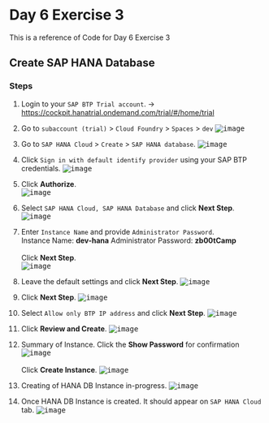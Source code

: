# Day 6 Exercise 3
This is a reference of Code for Day 6 Exercise 3

## Create SAP HANA Database
### Steps
1. Login to your `SAP BTP Trial account`. -> https://cockpit.hanatrial.ondemand.com/trial/#/home/trial
2. Go to `subaccount (trial)` > `Cloud Foundry` > `Spaces` > `dev`
<kbd> ![image](https://github.com/takaobaltazar/sap-capm-bookshop/assets/9301953/45aa36b6-e9ba-4d13-961c-1a7fdc39f309) </kbd> <br>   

3. Go to `SAP HANA Cloud` > `Create` > `SAP HANA database`.
<kbd> ![image](https://github.com/takaobaltazar/sap-capm-bookshop/assets/9301953/725292f4-4cb8-40aa-a092-b83801730ef0) </kbd>

4. Click `Sign in with default identify provider` using your SAP BTP credentials.
<kbd> ![image](https://github.com/takaobaltazar/sap-capm-bookshop/assets/9301953/222284ce-a65a-4faf-8ada-ff359c919ac8) </kbd>

5. Click **Authorize**.   
<kbd> ![image](https://github.com/takaobaltazar/sap-capm-bookshop/assets/9301953/9851225f-4049-4850-9999-4fcc5f323ec7) </kbd>

6. Select `SAP HANA Cloud, SAP HANA Database` and click **Next Step**.
<kbd> ![image](https://github.com/takaobaltazar/sap-capm-bookshop/assets/9301953/81cddc1f-be2d-4657-9d3e-b1745e31370a) </kbd>

7. Enter `Instance Name` and provide `Administrator Password`.   
Instance Name: **dev-hana**
Administrator Password: **zb00tCamp**<br>   
Click **Next Step**.   
<kbd> ![image](https://github.com/takaobaltazar/sap-capm-bookshop/assets/9301953/f27f8bc8-d942-4318-be04-74af648a5809) </kbd>

9. Leave the default settings and click **Next Step**.
<kbd> ![image](https://github.com/takaobaltazar/sap-capm-bookshop/assets/9301953/64c827fc-83d0-4b87-802c-e911190a5b8d) </kbd>

10. Click **Next Step**.
<kbd> ![image](https://github.com/takaobaltazar/sap-capm-bookshop/assets/9301953/10f33a45-e33b-44db-881e-5888bb78eba3) </kbd>

11. Select `Allow only BTP IP address` and click **Next Step**.
<kbd> ![image](https://github.com/takaobaltazar/sap-capm-bookshop/assets/9301953/709e43fd-a925-4016-aeee-ad3ee81b2c7a) </kbd>

12. Click **Review and Create**.
<kbd> ![image](https://github.com/takaobaltazar/sap-capm-bookshop/assets/9301953/0a0b1cfe-bcab-4cb2-a748-ab5496e71414) </kbd>

13. Summary of Instance. 
Click the **Show Password** for confirmation
<kbd> ![image](https://github.com/takaobaltazar/sap-capm-bookshop/assets/9301953/5c700ebc-bae2-4816-a639-09d90028bf32) </kbd><br>   
Click **Create Instance**.
<kbd> ![image](https://github.com/takaobaltazar/sap-capm-bookshop/assets/9301953/e6808245-143c-4aa4-a0f6-83c7a59fc6cc) </kbd>

14. Creating of HANA DB Instance in-progress.
<kbd> ![image](https://github.com/takaobaltazar/sap-capm-bookshop/assets/9301953/2068dbf5-7c24-4608-a251-e1d97d9005dc) </kbd>

15. Once HANA DB Instance is created. It should appear on `SAP HANA Cloud` tab.
<kbd> ![image](https://github.com/takaobaltazar/sap-capm-bookshop/assets/9301953/392b97cf-2648-4be5-b101-1c81587a9f08) </kbd>






